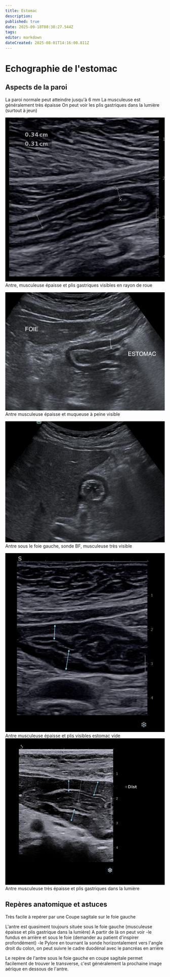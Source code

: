 ```yaml
---
title: Estomac
description: 
published: true
date: 2025-09-18T08:38:27.544Z
tags: 
editor: markdown
dateCreated: 2025-08-01T14:16:00.811Z
---
```


# Echographie de l'estomac
## Aspects de la paroi
La paroi normale peut atteindre jusqu'à 6 mm
La musculeuse est généralement très épaisse
On peut voir les plis gastriques dans la lumière (surtout à jeun)

![antre_hff_2_copie.jpg](/anatomie_typique/antre_hff_2_copie.jpg)
Antre, musculeuse épaisse et plis gastriques visibles en rayon de roue

![Antre sonde BF](/anatomie_typique/antre_bf.jpg)
Antre musculeuse épaisse et muqueuse à peine visible

![Antre,sonde BF](/anatomie_typique/antre_bf2.jpg)
Antre sous le foie gauche, sonde BF, musculeuse très visible

![Antre sonde HF](/anatomie_typique/antre_hfff.jpg)
Antre musculeuse épaisse et plis visibles estomac vide
![Antre sonde HF](/anatomie_typique/antre_hffpie.jpg)
Antre musculeuse très épaisse et plis gastriques dans la lumière
## Repères anatomique et astuces
Très facile à repérer par une Coupe sagitale sur le foie gauche

L'antre est quasiment toujours située sous le foie gauche (musculeuse épaisse et plis gastrique dans la lumière) 
A partir de là on peut voir
-le fundus en arrière et sous le foie (demander au patient d'inspirer profondément) 
-le Pylore en tournant la sonde horizontalement vers l'angle droit du colon, on peut suivre le cadre duodénal avec le pancréas en arrière

Le repère de l'antre sous le foie gauche en coupe sagitale permet facilement de trouver le transverse, c'est généralement la prochaine image aérique en dessous de l'antre.